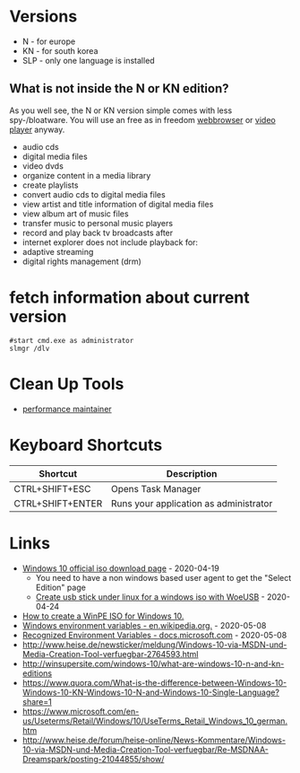 # Versions

* N - for europe
* KN - for south korea
* SLP - only one language is installed

## What is not inside the N or KN edition?

As you well see, the N or KN version simple comes with less spy-/bloatware.
You will use an free as in freedom [webbrowser](https://www.mozilla.org/firefox) or [video player](https://www.vlc.org) anyway.

* audio cds
* digital media files
* video dvds
* organize content in a media library
* create playlists
* convert audio cds to digital media files
* view artist and title information of digital media files
* view album art of music files
* transfer music to personal music players
* record and play back tv broadcasts after
* internet explorer does not include playback for:
* adaptive streaming
* digital rights management (drm)

# fetch information about current version

```
#start cmd.exe as administrator
slmgr /dlv
```

# Clean Up Tools

* [performance maintainer](http://www.pcstarters.net/performance-maintainer)

# Keyboard Shortcuts

| Shortcut | Description |
| --- | --- |
| CTRL+SHIFT+ESC | Opens Task Manager |
| CTRL+SHIFT+ENTER | Runs your application as administrator |

# Links 

* [Windows 10 official iso download page](https://www.microsoft.com/en-us/software-download/windows10ISO) - 2020-04-19
    * You need to have a non windows based user agent to get the "Select Edition" page
    * [Create usb stick under linux for a windows iso with WoeUSB](https://github.com/slacka/WoeUSB) - 2020-04-24
* [How to create a WinPE ISO for Windows 10.](https://www.windowspro.de/wolfgang-sommergut/winpe-fuer-windows-10-iso-usb-stick-speichern)
* [Windows environment variables - en.wikipedia.org.](https://en.wikipedia.org/wiki/Environment_variable#Windows) - 2020-05-08
* [Recognized Environment Variables - docs.microsoft.com](https://docs.microsoft.com/en-us/windows/deployment/usmt/usmt-recognized-environment-variables) - 2020-05-08
* http://www.heise.de/newsticker/meldung/Windows-10-via-MSDN-und-Media-Creation-Tool-verfuegbar-2764593.html
* http://winsupersite.com/windows-10/what-are-windows-10-n-and-kn-editions
* https://www.quora.com/What-is-the-difference-between-Windows-10-Windows-10-KN-Windows-10-N-and-Windows-10-Single-Language?share=1
* https://www.microsoft.com/en-us/Useterms/Retail/Windows/10/UseTerms_Retail_Windows_10_german.htm
* http://www.heise.de/forum/heise-online/News-Kommentare/Windows-10-via-MSDN-und-Media-Creation-Tool-verfuegbar/Re-MSDNAA-Dreamspark/posting-21044855/show/
